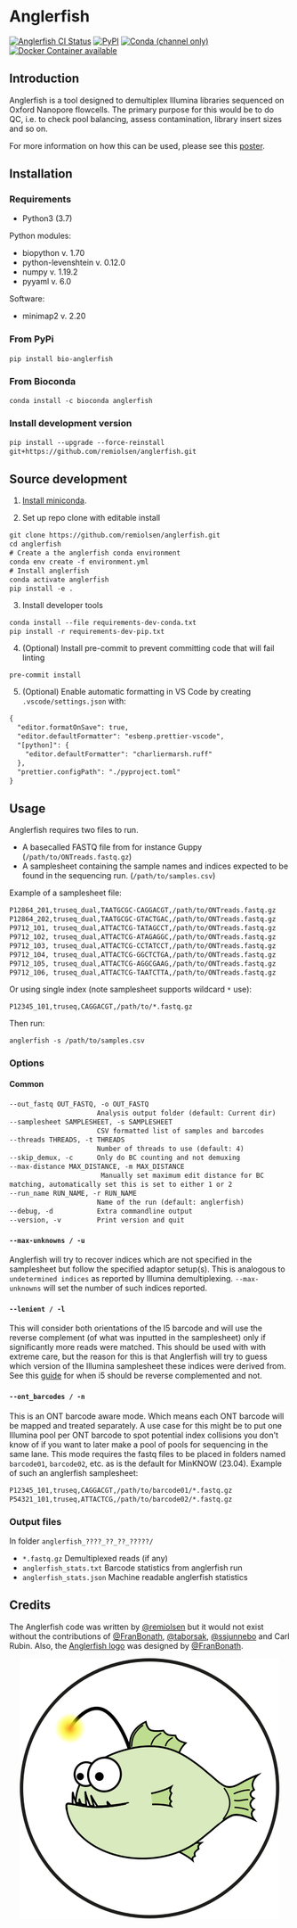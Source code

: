 # Anglerfish

[![Anglerfish CI Status](https://github.com/remiolsen/anglerfish/workflows/Anglerfish/badge.svg)](https://github.com/remiolsen/anglerfish/actions)
[![PyPI](https://img.shields.io/pypi/v/bio-anglerfish)](https://pypi.python.org/pypi/bio-anglerfish/)
[![Conda (channel only)](https://img.shields.io/conda/vn/bioconda/anglerfish)](https://anaconda.org/bioconda/anglerfish)
[![Docker Container available](https://img.shields.io/docker/automated/remiolsen/anglerfish.svg)](https://hub.docker.com/r/remiolsen/anglerfish/)

## Introduction

Anglerfish is a tool designed to demultiplex Illumina libraries sequenced on Oxford Nanopore
flowcells. The primary purpose for this would be to do QC, i.e. to check pool balancing, assess
contamination, library insert sizes and so on.

For more information on how this can be used, please see this [poster](docs/AGBT_poster_20200214.pdf).

## Installation

### Requirements

- Python3 (3.7)

Python modules:

- biopython v. 1.70
- python-levenshtein v. 0.12.0
- numpy v. 1.19.2
- pyyaml v. 6.0

Software:

- minimap2 v. 2.20

### From PyPi

```
pip install bio-anglerfish
```

### From Bioconda

```
conda install -c bioconda anglerfish
```

### Install development version

```
pip install --upgrade --force-reinstall git+https://github.com/remiolsen/anglerfish.git
```

## Source development

1. [Install miniconda](https://docs.conda.io/en/latest/miniconda.html).

2. Set up repo clone with editable install

```
git clone https://github.com/remiolsen/anglerfish.git
cd anglerfish
# Create a the anglerfish conda environment
conda env create -f environment.yml
# Install anglerfish
conda activate anglerfish
pip install -e .
```

3. Install developer tools

```
conda install --file requirements-dev-conda.txt
pip install -r requirements-dev-pip.txt
```

4. (Optional) Install pre-commit to prevent committing code that will fail linting

```
pre-commit install
```

5. (Optional) Enable automatic formatting in VS Code by creating `.vscode/settings.json` with:

```
{
  "editor.formatOnSave": true,
  "editor.defaultFormatter": "esbenp.prettier-vscode",
  "[python]": {
    "editor.defaultFormatter": "charliermarsh.ruff"
  },
  "prettier.configPath": "./pyproject.toml"
}
```

## Usage

Anglerfish requires two files to run.

- A basecalled FASTQ file from for instance Guppy (`/path/to/ONTreads.fastq.gz`)
- A samplesheet containing the sample names and indices expected to be found in the sequencing run. (`/path/to/samples.csv`)

Example of a samplesheet file:

```
P12864_201,truseq_dual,TAATGCGC-CAGGACGT,/path/to/ONTreads.fastq.gz
P12864_202,truseq_dual,TAATGCGC-GTACTGAC,/path/to/ONTreads.fastq.gz
P9712_101, truseq_dual,ATTACTCG-TATAGCCT,/path/to/ONTreads.fastq.gz
P9712_102, truseq_dual,ATTACTCG-ATAGAGGC,/path/to/ONTreads.fastq.gz
P9712_103, truseq_dual,ATTACTCG-CCTATCCT,/path/to/ONTreads.fastq.gz
P9712_104, truseq_dual,ATTACTCG-GGCTCTGA,/path/to/ONTreads.fastq.gz
P9712_105, truseq_dual,ATTACTCG-AGGCGAAG,/path/to/ONTreads.fastq.gz
P9712_106, truseq_dual,ATTACTCG-TAATCTTA,/path/to/ONTreads.fastq.gz
```

Or using single index (note samplesheet supports wildcard `*` use):

```
P12345_101,truseq,CAGGACGT,/path/to/*.fastq.gz
```

Then run:

```
anglerfish -s /path/to/samples.csv
```

### Options

#### Common

```
--out_fastq OUT_FASTQ, -o OUT_FASTQ
                      Analysis output folder (default: Current dir)
--samplesheet SAMPLESHEET, -s SAMPLESHEET
                      CSV formatted list of samples and barcodes
--threads THREADS, -t THREADS
                      Number of threads to use (default: 4)
--skip_demux, -c      Only do BC counting and not demuxing
--max-distance MAX_DISTANCE, -m MAX_DISTANCE
                       Manually set maximum edit distance for BC matching, automatically set this is set to either 1 or 2
--run_name RUN_NAME, -r RUN_NAME
                      Name of the run (default: anglerfish)
--debug, -d           Extra commandline output
--version, -v         Print version and quit

```

#### `--max-unknowns / -u`

Anglerfish will try to recover indices which are not specified in the samplesheet but follow the specified adaptor setup(s). This is analogous to `undetermined indices` as reported by Illumina demultiplexing. `--max-unknowns` will set the number of such indices reported.

#### `--lenient / -l`

This will consider both orientations of the I5 barcode and will use the reverse complement (of what was inputted in the samplesheet) only if significantly more reads were matched. This should be used with with extreme care, but the reason for this is that Anglerfish will try to guess which version of the Illumina samplesheet these indices were derived from. See this [guide](https://web.archive.org/web/20230602174828/https://knowledge.illumina.com/software/general/software-general-reference_material-list/000001800) for when i5 should be reverse complemented and not.

#### `--ont_barcodes / -n`

This is an ONT barcode aware mode. Which means each ONT barcode will be mapped and treated separately. A use case for this might be to put one Illumina pool per ONT barcode to spot potential index collisions you don't know of if you want to later make a pool of pools for sequencing in the same lane. This mode requires the fastq files to be placed in folders named `barcode01`, `barcode02`, etc. as is the default for MinKNOW (23.04). Example of such an anglerfish samplesheet:

```
P12345_101,truseq,CAGGACGT,/path/to/barcode01/*.fastq.gz
P54321_101,truseq,ATTACTCG,/path/to/barcode02/*.fastq.gz
```

### Output files

In folder `anglerfish_????_??_??_?????/`

- `*.fastq.gz` Demultiplexed reads (if any)
- `anglerfish_stats.txt` Barcode statistics from anglerfish run
- `anglerfish_stats.json` Machine readable anglerfish statistics

## Credits

The Anglerfish code was written by [@remiolsen](https://github.com/remiolsen) but it would not exist without the contributions of [@FranBonath](https://github.com/FranBonath), [@taborsak](https://github.com/taborsak), [@ssjunnebo](https://github.com/ssjunnebo) and Carl Rubin.
Also, the [Anglerfish logo](docs/Anglerfish_logo.svg) was designed by [@FranBonath](https://github.com/FranBonath).

<p align="center">
  <img src="docs/Anglerfish_logo.svg">
</p>
